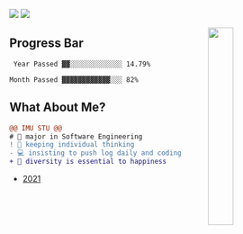 ![](https://komarev.com/ghpvc/?username=bGZoCg) <img src="https://img.shields.io/github/last-commit/bgzocg/bgzocg.github.io?color=ff69b4&label=blog%20update%20%40%20"/> 

<img align="right" width="30%" src="https://media.giphy.com/media/k8kITi9SAwe9JWbUaH/giphy.gif">

## Progress Bar

```
 Year Passed ▓▓░░░░░░░░░░░░░ 14.79%

Month Passed ▓▓▓▓▓▓▓▓▓▓▓▓░░░ 82%
```
## What About Me?

```diff
@@ IMU STU @@
# 📖 major in Software Engineering
! 🤔 keeping individual thinking
- 💻 insisting to push log daily and coding  
+ 🎯 diversity is essential to happiness
```

- [2021](https://github.com/bGZoCg/2021)

